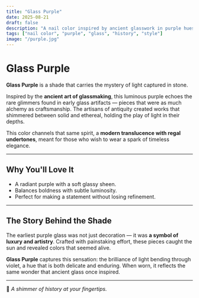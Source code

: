 ```yaml
---
title: "Glass Purple"
date: 2025-08-21
draft: false
description: "A nail color inspired by ancient glasswork in purple hues."
tags: ["nail color", "purple", "glass", "history", "style"]
image: "/purple.jpg"
---
```


# Glass Purple


**Glass Purple** is a shade that carries the mystery of light captured in stone.

Inspired by the **ancient art of glassmaking**, this luminous purple echoes the rare glimmers found in early glass artifacts — pieces that were as much alchemy as craftsmanship. The artisans of antiquity created works that shimmered between solid and ethereal, holding the play of light in their depths.

This color channels that same spirit, a **modern translucence with regal undertones**, meant for those who wish to wear a spark of timeless elegance.

---

## Why You'll Love It
- A radiant purple with a soft glassy sheen.
- Balances boldness with subtle luminosity.
- Perfect for making a statement without losing refinement.

---

## The Story Behind the Shade
The earliest purple glass was not just decoration — it was **a symbol of luxury and artistry**. Crafted with painstaking effort, these pieces caught the sun and revealed colors that seemed alive.

**Glass Purple** captures this sensation: the brilliance of light bending through violet, a hue that is both delicate and enduring. When worn, it reflects the same wonder that ancient glass once inspired.

---

💅 *A shimmer of history at your fingertips.*
